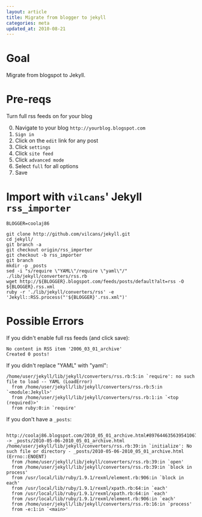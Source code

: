 ```yaml
---
layout: article
title: Migrate from blogger to jekyll
categories: meta
updated_at: 2010-08-21
---
```

Goal
====

Migrate from blogspot to Jekyll.

Pre-reqs
=====

Turn full rss feeds on for your blog

  0. Navigate to your blog `http://yourblog.blogspot.com`
  0. `Sign in`
  0. Click on the `edit` link for any post
  0. Click `settings`
  0. Click `site feed`
  0. Click `advanced mode`
  0. Select `full` for all options
  0. Save

Import with `vilcans`' Jekyll `rss_importer`
=====

    BLOGGER=coolaj86

    git clone http://github.com/vilcans/jekyll.git
    cd jekyll/
    git branch -a
    git checkout origin/rss_importer
    git checkout -b rss_importer 
    git branch
    mkdir -p _posts
    sed -i "s/require \"YAML\"/require \"yaml\"/" ./lib/jekyll/converters/rss.rb
    wget http://${BLOGGER}.blogspot.com/feeds/posts/default?alt=rss -O ${BLOGGER}.rss.xml
    ruby -r './lib/jekyll/converters/rss' -e 'Jekyll::RSS.process("'${BLOGGER}'.rss.xml")'

Possible Errors
=====

If you didn't enable full rss feeds (and click save):

    No content in RSS item '2006_03_01_archive'
    Created 0 posts!

If you didn't replace "YAML" with "yaml":

    /home/user/jekyll/lib/jekyll/converters/rss.rb:5:in `require': no such file to load -- YAML (LoadError)
      from /home/user/jekyll/lib/jekyll/converters/rss.rb:5:in `<module:Jekyll>'
      from /home/user/jekyll/lib/jekyll/converters/rss.rb:1:in `<top (required)>'
      from ruby:0:in `require'

If you don't have a `_posts`:

     http://coolaj86.blogspot.com/2010_05_01_archive.html#8976446356395410673 -> _posts/2010-05-06-2010_05_01_archive.html
    /home/user/jekyll/lib/jekyll/converters/rss.rb:39:in `initialize': No such file or directory - _posts/2010-05-06-2010_05_01_archive.html (Errno::ENOENT)
      from /home/user/jekyll/lib/jekyll/converters/rss.rb:39:in `open'
      from /home/user/jekyll/lib/jekyll/converters/rss.rb:39:in `block in process'
      from /usr/local/lib/ruby/1.9.1/rexml/element.rb:906:in `block in each'
      from /usr/local/lib/ruby/1.9.1/rexml/xpath.rb:64:in `each'
      from /usr/local/lib/ruby/1.9.1/rexml/xpath.rb:64:in `each'
      from /usr/local/lib/ruby/1.9.1/rexml/element.rb:906:in `each'
      from /home/user/jekyll/lib/jekyll/converters/rss.rb:16:in `process'
      from -e:1:in `<main>' 
